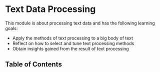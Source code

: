 # Text Data Processing

This module is about processing text data and has the following learning goals:

- Apply the methods of text processing to a big body of text
- Reflect on how to select and tune text processing methods
- Obtain insights gained from the result of text processing

## Table of Contents

```{tableofcontents}
```
